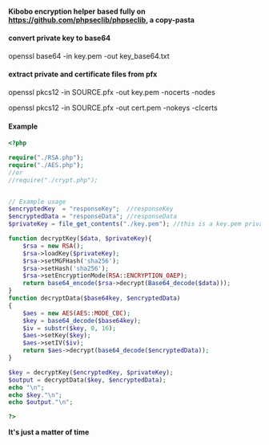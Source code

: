 

#### Kibobo encryption helper based fully on https://github.com/phpseclib/phpseclib, a copy-pasta

#### convert private key to base64
openssl base64 -in key.pem -out key_base64.txt

#### extract private and certificate files from pfx
openssl pkcs12 -in SOURCE.pfx -out key.pem -nocerts -nodes

openssl pkcs12 -in SOURCE.pfx -out cert.pem -nokeys -clcerts


#### Example 
``` php
<?php

require("./RSA.php");
require("./AES.php");
//or 
//require("./crypt.php");


// Example usage
$encryptedKey  = "responseKey";  //responseKey
$encryptedData = "responseData"; //responseData
$privateKey = file_get_contents("./key.pem"); //this is a key.pem private key extracted from pfx

function decryptKey($data, $privateKey){
    $rsa = new RSA();
    $rsa->loadKey($privateKey);
    $rsa->setMGFHash('sha256');
    $rsa->setHash('sha256');
    $rsa->setEncryptionMode(RSA::ENCRYPTION_OAEP);
    return base64_encode($rsa->decrypt(Base64_decode($data)));
}
function decryptData($base64key, $encryptedData)
{
    $aes = new AES(AES::MODE_CBC);
    $key = base64_decode($base64key);
    $iv = substr($key, 0, 16);
    $aes->setKey($key);
    $aes->setIV($iv);
    return $aes->decrypt(base64_decode($encryptedData));
}

$key = decryptKey($encryptedKey, $privateKey);
$output = decryptData($key, $encryptedData);
echo "\n";
echo $key."\n";
echo $output."\n";

?>

````



__It's just a matter of time__
